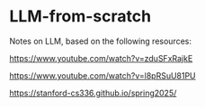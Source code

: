 # LLM-from-scratch

Notes on LLM, based on the following resources:

https://www.youtube.com/watch?v=zduSFxRajkE

https://www.youtube.com/watch?v=l8pRSuU81PU

https://stanford-cs336.github.io/spring2025/